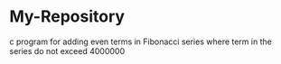 # My-Repository
 c program for adding even terms in Fibonacci series where term in the series do not exceed 4000000
